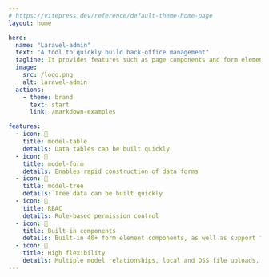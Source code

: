 ```yaml
---
# https://vitepress.dev/reference/default-theme-home-page
layout: home

hero:
  name: "Laravel-admin"
  text: "A tool to quickly build back-office management"
  tagline: It provides features such as page components and form elements that help you implement full-fledged backend management with very little code
  image:
    src: /logo.png
    alt: laravel-admin
  actions:
    - theme: brand
      text: start
      link: /markdown-examples

features:
  - icon: 📄
    title: model-table
    details: Data tables can be built quickly
  - icon: 📄
    title: model-form
    details: Enables rapid construction of data forms
  - icon: 📄
    title: model-tree
    details: Tree data can be built quickly
  - icon: 📄
    title: RBAC
    details: Role-based permission control
  - icon: 📄
    title: Built-in components
    details: Built-in 40+ form element components, as well as support for extension components, support for custom charts
  - icon: 📄
    title: High flexibility
    details: Multiple model relationships, local and OSS file uploads, and multi-database support
---
```


<script setup>
import { onMounted } from 'vue';
import { fetchReleaseTag } from '/.vitepress/utils/fetchReleaseTag';

onMounted(() => {
  fetchReleaseTag()
});
</script>
